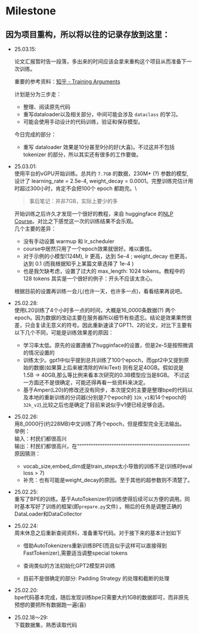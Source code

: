 # Milestone

## 因为项目重构，所以将以往的记录存放到这里：

- 25.03.15:

  论文汇报暂时告一段落，多出来的时间应该会拿来重构这个项目从而准备下一次训练。

  重要的参考资料：[知乎 - Training Arguments](https://zhuanlan.zhihu.com/p/662619853)

  计划是分为三步走：
    - 整理、阅读原先代码
    - 重写dataloader以及相关部分，中间可能会涉及 `dataclass` 的学习。
    - 可能会使用手动设计的代码训练，验证和保存模型。

  今日完成的部分：

    - 重写 dataloader 效果是10分甚至9分的好(大喜)。不过这并不包括 tokenizer 的部分，所以其实还有很多的工作要做。
- 25.03.01:\
  使用平台的vGPU开始训练。总共约 `7.7GB` 的数据，230M+ (?) 参数的模型,设计了 learning_rate = 2.5e-4, weight_decay =
  0.0001。完整训练完估计用时超过300小时，肯定不会把100个 epoch 都跑完。\
  > 事后笔记：并非7GB，实际上要少的多

  开始训练之后许久才发现一个很好的教程，来自 huggingface
  的[NLP Course](https://huggingface.co/learn/nlp-course/zh-CN/chapter7/6?fw=pt)。对比之下感觉这一次的训练结果不会乐观。\
  几个主要的差异：
    - 没有手动设置 warmup 和 lr_scheduler
    - course中居然只用了一个epoch效果就很好。难以置信。
    - 对于示例的小模型(124M), lr 更高，达到 5e-4 ; weight_decay 也更高，达到 0.1 (而我根据知乎上某篇文章选择了 1e-4 )
    - 也是我欠缺考虑，设置了过大的 max_length: 1024 tokens。教程中的 128 tokens 其实是一个很好的例子：开头不应该太贪心。

  根据目前的设置再训练一会儿(也许一天，也许多一点)，看看结果再说吧。
- 25.02.28:\
  使用L20训练了4个小时多一点的时间，大概是16_0000条数据(?)
  两个epoch。因为数据的改动主要在服务器所以细节有些遗忘。结论是效果果然很差，只会复读无意义的符号。因此重新速读了GPT1、2的论文，对比下主要有以下几个不同，可能是训练效果差的原因：
    - 学习率太低。原先的设置遵循了hugginface的设置，但是2e-5是按照微调的情况设置的
    - 训练太少。gpt1中似乎提到总共训练了100个epoch，而gpt2中又提到原始的数据(如果算上后来被清除的WikiText)
      则有足足40GB。假如说是1.5B -> 40GB,那么等比例来看本次研究的0.3B模型应当是8GB。
      不过这一方面还不是很确定，可能还得再看一些资料来决定。
    - 基于Amper(L20)的修改还没有同步，本次提交的主要是整理bpe的代码以及本地的重新训练的分词器(分别是7个epoch的
      ```32k_v1```和14个epoch的```32k_v2```),比较之后也是确定了目前来说似乎v1便已经足够合适。
- 25.02.26:\
  用8_0000行(约228MB)中文训练了两个epoch，但是模型完全无法输出。\
  举例：\
  输入：村民们都很高兴\
  输出：村民们都很高兴，在“““””””””””””””””””””””””””””””””““““““““““““““““\
  原因猜测：
    - vocab_size,embed_dim或是train_steps太小导致的训练不足(训练时eval loss > 7)
    - 补充：也有可能是weight_decay的原因。至于其他的超参数则不清楚了。
- 25.02.25:\
  重写了BPE的训练。基于AutoTokenizer的训练使得后续可以方便的调用。同时基本写好了训练的框架(即```prepare.py```文件)
  。稍后的任务是调整正确的DataLoader和DataCollector
- 25.02.24:\
  周末休息之后重新查阅资料，准备重写代码。对于接下来的基本计划如下
    - 借助AutoTokenizers重新训练BPE(而且似乎这样可以直接得到FastTokenizer),需要适当调整special tokens
    - 查询类似的方法初始化GPT2模型并训练

    - 目前不是很确定的部分: Padding Strategy 的处理和截断的处理

- 25.02.20:\
  bpe代码基本完成，随后发现训练bpe只需要大约1GB的数据即可，而非原先预想的要把所有数据跑一遍(喜)
- 25.02.18～29:\
  下载数据集，熟悉读取代码
